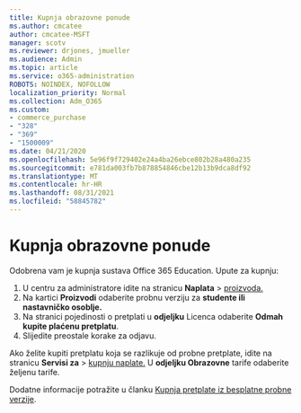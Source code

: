 ```yaml
---
title: Kupnja obrazovne ponude
ms.author: cmcatee
author: cmcatee-MSFT
manager: scotv
ms.reviewer: drjones, jmueller
ms.audience: Admin
ms.topic: article
ms.service: o365-administration
ROBOTS: NOINDEX, NOFOLLOW
localization_priority: Normal
ms.collection: Adm_O365
ms.custom:
- commerce_purchase
- "328"
- "369"
- "1500009"
ms.date: 04/21/2020
ms.openlocfilehash: 5e96f9f729402e24a4ba26ebce802b28a480a235
ms.sourcegitcommit: e781da003fb7b878854846cbe12b13b9dca8df92
ms.translationtype: MT
ms.contentlocale: hr-HR
ms.lasthandoff: 08/31/2021
ms.locfileid: "58845782"
---
```

# <a name="how-to-purchase-an-education-offer"></a>Kupnja obrazovne ponude

Odobrena vam je kupnja sustava Office 365 Education. Upute za kupnju:
  
1. U centru za administratore idite na stranicu **Naplata** \> [proizvoda.](https://go.microsoft.com/fwlink/p/?linkid=842054)
2. Na kartici **Proizvodi** odaberite probnu verziju za **studente ili nastavničko osoblje.**
3. Na stranici pojedinosti o pretplati u **odjeljku** Licenca odaberite **Odmah kupite plaćenu pretplatu**.
4. Slijedite preostale korake za odjavu.

Ako želite kupiti pretplatu koja se razlikuje od probne pretplate, idite na stranicu **Servisi za** \> [kupnju naplate.](https://go.microsoft.com/fwlink/p/?linkid=868433) U **odjeljku Obrazovne** tarife odaberite željenu tarife.

Dodatne informacije potražite u članku [Kupnja pretplate iz besplatne probne verzije](https://docs.microsoft.com/microsoft-365/commerce/try-or-buy-microsoft-365#buy-a-subscription-from-your-free-trial).